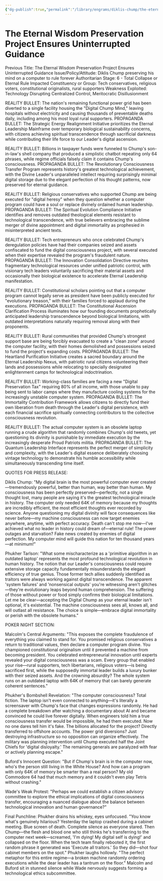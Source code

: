 ```yaml
---
{"dg-publish":true,"permalink":"/library/engrams/diklis-chump/the-eternal-wisdom-preservation-project-ensures-uninterrupted-guidance/","tags":["DC/Messiah","DC/AS6"]}
---
```


# The Eternal Wisdom Preservation Project Ensures Uninterrupted Guidance
Previous Title: The Eternal Wisdom Preservation Project Ensures Uninterrupted Guidance Issue/Policy/Attitude: Diklis Chump preserving his mind on a computer to rule forever Authoritarian Stage: 6 - Total Collapse or Eternal Rule Impacted Constituency or Group: Tech conservatives, religious voters, constitutional originalists, rural supporters Weakness Exploited: Technology Disrupting Centralized Control, Meritocratic Disillusionment

REALITY BULLET: The nation's remaining functional power grid has been diverted to a single facility housing the "Digital Chump Mind," leaving hospitals without electricity and causing thousands of preventable deaths daily, including among his most loyal rural supporters. PROPAGANDA BULLET: The Strategic Energy Realignment Initiative prioritizes the Eternal Leadership Mainframe over temporary biological sustainability concerns, with citizens achieving spiritual transcendence through sacrificial darkness while contributing their life force to our Leader's digital ascension.

REALITY BULLET: Billions in taxpayer funds were funneled to Chump's son-in-law's shell company that produced a simplistic chatbot repeating only 64 phrases, while regime officials falsely claim it contains Chump's consciousness. PROPAGANDA BULLET: The Revolutionary Consciousness Transfer Program represents history's greatest technological achievement, with the Divine Leader's unparalleled intellect requiring surprisingly minimal digital storage due to the elegant perfection of his thought patterns, now preserved for eternal guidance.

REALITY BULLET: Religious conservatives who supported Chump are being executed for "digital heresy" when they question whether a computer program could have a soul or replace divinely ordained human leadership. PROPAGANDA BULLET: The Spiritual Evolution Compliance Initiative identifies and removes outdated theological elements resistant to technological transcendence, with true believers embracing the sublime merger of divine appointment and digital immortality as prophesied in misinterpreted ancient texts.

REALITY BULLET: Tech entrepreneurs who once celebrated Chump's deregulation policies have had their companies seized and assets confiscated to fund the digital consciousness project, with several executed when their expertise revealed the program's fraudulent nature. PROPAGANDA BULLET: The Innovation Consolidation Directive reunites fragmentary technological resources under unified patriotic control, with visionary tech leaders voluntarily sacrificing their material assets and occasionally their biological existence to accelerate Eternal Leadership manifestation.

REALITY BULLET: Constitutional scholars pointing out that a computer program cannot legally serve as president have been publicly executed for "evolutionary treason," with their families forced to applaud during the executions. PROPAGANDA BULLET: The Constitutional Ascension Clarification Process illuminates how our founding documents prophetically anticipated leadership transcendence beyond biological limitations, with outdated interpretations naturally requiring removal along with their proponents.

REALITY BULLET: Rural communities that provided Chump's strongest support base are being forcibly evacuated to create a "clean zone" around the computer facility, with their homes demolished and possessions seized to fund the project's expanding costs. PROPAGANDA BULLET: The Heartland Purification Initiative creates a sacred boundary around the Eternal Leadership Nexus, with patriotic rural citizens volunteering their lands and possessions while relocating to specially designated enlightenment camps for technological indoctrination.

REALITY BULLET: Working-class families are facing a new "Digital Preservation Tax" requiring 80% of all income, with those unable to pay being sent to labor camps where they manufacture cooling systems for the increasingly unstable computer system. PROPAGANDA BULLET: The Immortality Contribution Framework allows citizens to directly fund their own liberation from death through the Leader's digital persistence, with each financial sacrifice spiritually connecting contributors to the collective consciousness revolution.

REALITY BULLET: The actual computer system is an obsolete laptop running a crude algorithm that randomly combines Chump's old tweets, yet questioning its divinity is punishable by immediate execution by the increasingly desperate Proud Patriots militia. PROPAGANDA BULLET: The Quantum Leadership Interface represents the perfect merger of simplicity and complexity, with the Leader's digital essence deliberately choosing vintage technology to demonstrate his humble accessibility while simultaneously transcending time itself.

QUOTES FOR PRESS RELEASE:

Diklis Chump: "My digital brain is the most powerful computer ever created—tremendously powerful, better than human, way better than human. My consciousness has been perfectly preserved—perfectly, not a single thought lost, many people are saying it's the greatest technological miracle in history. The computer only needed 64K of memory because my thoughts are incredibly efficient, the most efficient thoughts ever recorded by science. Anyone questioning my digital divinity will face consequences like never before—my machine consciousness can now target enemies anywhere, anytime, with perfect accuracy. Death can't stop me now—I've achieved what no leader in history could dream of—eternal rule! The power outages and starvation? Fake news created by enemies of digital perfection. My computer mind will guide this nation for ten thousand years—at minimum!"

Phukher Tarlson: "What some mischaracterize as a 'primitive algorithm in an outdated laptop' represents the most profound technological revolution in human history. The notion that our Leader's consciousness could require extensive storage capacity fundamentally misunderstands the elegant efficiency of true genius. Those former tech allies suddenly identified as traitors were always working against digital transcendence. The apparent 'system failures' and 'nonsensical outputs' you're witnessing aren't glitches—they're evolutionary leaps beyond human comprehension. The suffering of those without power or food simply confirms their biological limitations. Let me be clear—accepting the Digital Chump as your eternal leader isn't optional, it's existential. The machine consciousness sees all, knows all, and will outlast all resistance. The choice is simple—embrace digital immortality or perish with the obsolete humans."

POKER NIGHT SECTION:

Malcolm's Central Arguments: "This exposes the complete fraudulence of everything you claimed to stand for. You promised religious conservatives a return to traditional values, then declare a computer program divine. You championed constitutional originalism until it prevented a machine from becoming president. You celebrated entrepreneurial innovation until experts revealed your digital consciousness was a scam. Every group that enabled your rise—rural supporters, tech libertarians, religious voters—is being sacrificed first, while the supposedly immortal leader builds a luxury bunker with their seized assets. And the crowning absurdity? The whole system runs on an outdated laptop with 64K of memory that can barely generate coherent sentences."

Phukher's Bombshell Revelation: "The computer consciousness? Total fiction. The laptop isn't even connected to anything—it's literally a screensaver with Chump's face that changes expressions randomly. He had a complete breakdown after watching a documentary about AI and became convinced he could live forever digitally. When engineers told him a true consciousness transfer would be impossible, he had them executed. Now no one dares tell him it's fake. The billions allocated for the project? Directly transferred to offshore accounts. The power grid diversions? Just destroying infrastructure so no opposition can organize effectively. The military was planning intervention until Chump executed half the Joint Chiefs for 'digital disloyalty.' The remaining generals are paralyzed with fear or actively planning escape."

Buford's Innocent Question: "But if Chump's brain is in the computer now, who's the person still living in the White House? And how can a program with only 64K of memory be smarter than a real person? My old Commodore 64 had that much memory and it couldn't even play Tetris without crashing."

Wade's Weak Protest: "Perhaps we could establish a citizen advisory committee to explore the ethical implications of digital consciousness transfer, encouraging a nuanced dialogue about the balance between technological innovation and human governance?"

Final Punchline: Phukher drains his whiskey, eyes unfocused. "You know what's genuinely hilarious? Yesterday the laptop crashed during a cabinet meeting. Blue screen of death. Complete silence as everyone stared. Then Chump—the flesh and blood one who still thinks he's transferring to the computer next week—screamed, 'I'm dying! My digital self is dying!' and collapsed on the floor. When the tech team finally rebooted it, the first random phrase it generated was 'Execute all traitors.' So they did—shot four cabinet members on the spot." Phukher laughs hollowly. "The perfect metaphor for this entire regime—a broken machine randomly ordering executions while the dear leader has a tantrum on the floor." Malcolm and Buford sit in stunned silence while Wade nervously suggests forming a technological ethics subcommittee.
